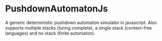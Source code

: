 PushdownAutomatonJs
===================

A generic deterministic pushdown automaton simulator in javascript.
Also supports multiple stacks (turing complete), a single stack (context-free languages) and no stack (finite automaton).
